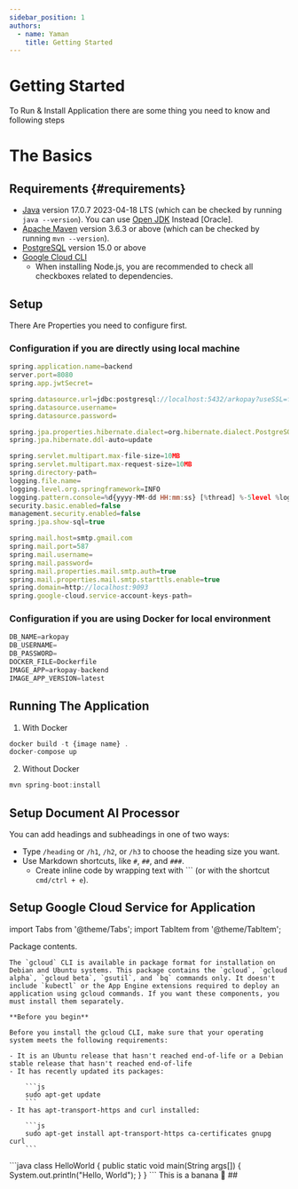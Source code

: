 ```yaml
---
sidebar_position: 1
authors:
  - name: Yaman
    title: Getting Started
---
```


# Getting Started
To Run & Install Application there are some thing you need to know and following steps
# The Basics

## Requirements {#requirements}
- [Java](https://www.oracle.com/java/technologies/downloads/) version 17.0.7 2023-04-18 LTS (which can be checked by running `java --version`). You can use [Open JDK](https://openjdk.org/install/) Instead [Oracle].
- [Apache Maven](https://maven.apache.org/download.cgi) version 3.6.3 or above (which can be checked by running `mvn --version`).
- [PostgreSQL](https://www.postgresql.org/download/) version 15.0 or above
- [Google Cloud CLI](https://dl.google.com/dl/cloudsdk/channels/rapid/GoogleCloudSDKInstaller.exe)
  - When installing Node.js, you are recommended to check all checkboxes related to dependencies.
## Setup
There Are Properties you need to configure first.
### Configuration if you are directly using local machine

```js title="src\main\resources\application.properties"
spring.application.name=backend
server.port=8080
spring.app.jwtSecret=

spring.datasource.url=jdbc:postgresql://localhost:5432/arkopay?useSSL=false&stringtype=unspecified
spring.datasource.username=
spring.datasource.password=

spring.jpa.properties.hibernate.dialect=org.hibernate.dialect.PostgreSQLDialect
spring.jpa.hibernate.ddl-auto=update

spring.servlet.multipart.max-file-size=10MB
spring.servlet.multipart.max-request-size=10MB
spring.directory-path=
logging.file.name=
logging.level.org.springframework=INFO
logging.pattern.console=%d{yyyy-MM-dd HH:mm:ss} [%thread] %-5level %logger{36} - %msg%n
security.basic.enabled=false
management.security.enabled=false
spring.jpa.show-sql=true

spring.mail.host=smtp.gmail.com
spring.mail.port=587
spring.mail.username=
spring.mail.password=
spring.mail.properties.mail.smtp.auth=true
spring.mail.properties.mail.smtp.starttls.enable=true
spring.domain=http://localhost:9093
spring.google-cloud.service-account-keys-path=
```

### Configuration if you are using Docker for local environment
```js title=".env"
DB_NAME=arkopay
DB_USERNAME=
DB_PASSWORD=
DOCKER_FILE=Dockerfile
IMAGE_APP=arkopay-backend
IMAGE_APP_VERSION=latest
```

## Running The Application

1. With Docker 
```js title="Terminal"
docker build -t {image name} .
docker-compose up
```
    
2. Without Docker
```js
mvn spring-boot:install
```


## Setup Document AI Processor

You can add headings and subheadings in one of two ways:

- Type `/heading` or `/h1`, `/h2`, or `/h3` to choose the heading size you want.
- Use Markdown shortcuts, like `#`, `##`, and `###`.
    - Create inline code by wrapping text with ``` (or with the shortcut `cmd/ctrl + e`).

## Setup Google Cloud Service for Application

import Tabs from '@theme/Tabs';
import TabItem from '@theme/TabItem';

<Tabs>
  <TabItem value="linux" label="LInux" default>
    Package contents.

    The `gcloud` CLI is available in package format for installation on Debian and Ubuntu systems. This package contains the `gcloud`, `gcloud alpha`, `gcloud beta`, `gsutil`, and `bq` commands only. It doesn't include `kubectl` or the App Engine extensions required to deploy an application using gcloud commands. If you want these components, you must install them separately.

    **Before you begin**

    Before you install the gcloud CLI, make sure that your operating system meets the following requirements:

    - It is an Ubuntu release that hasn't reached end-of-life or a Debian stable release that hasn't reached end-of-life
    - It has recently updated its packages:

        ```js
        sudo apt-get update
        ```
    - It has apt-transport-https and curl installed:

        ```js
        sudo apt-get install apt-transport-https ca-certificates gnupg curl
        ```
    
  </TabItem>
  <TabItem value="macOs" label="macOS">
    ```java
        class HelloWorld {
        public static void main(String args[]) {
            System.out.println("Hello, World");
        }
        }
    ```
  </TabItem>
  <TabItem value="banana" label="Windows">
    This is a banana 🍌
  </TabItem>
</Tabs>
##